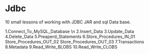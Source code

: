 # Jdbc

10 small lessons of working with JDBC JAR and sql Data base.

1.Connect_To_MySQL_Database \n
2.Insert_Data
3.Update_Data
4.Delete_Data
5.Preaperd_Statements
6.Store_Procedures_IN_01
  Store_Procedures_OUT_02
  Store_Procedures_OUT_03
7.Transactions
8.Metadata
9.Read_Write_BLOBS
10.Read_Write_CLOBS
